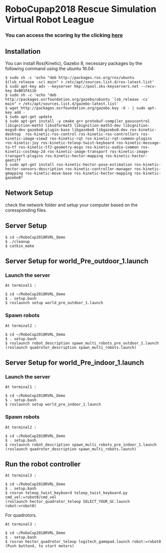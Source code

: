 # RoboCupap2018 Rescue Simulation Virtual Robot League 

### You can access the scoring by the clicking [here](http://yon.ir/rcap)


##  Installation   
You can install Ros(Kinetic), Gazebo 8, necessary packages by the following command using the ubuntu 16.04:  

    $ sudo sh -c 'echo "deb http://packages.ros.org/ros/ubuntu $(lsb_release -sc) main" > /etc/apt/sources.list.d/ros-latest.list'   
    $ sudo apt-key adv --keyserver hkp://pool.sks-keyservers.net --recv-key 0xB01FA116   
    $ sudo sh -c 'echo "deb http://packages.osrfoundation.org/gazebo/ubuntu `lsb_release -cs` main" > /etc/apt/sources.list.d/gazebo-latest.list'   
    $ wget http://packages.osrfoundation.org/gazebo.key -O - | sudo apt-key add -     
    $ sudo apt-get update   
    $ sudo apt-get install -y cmake g++ protobuf-compiler pavucontrol libignition-math3 libsdformat5 libignition-math3-dev libignition-msgs0-dev gazebo8-plugin-base libgazebo8 libgazebo8-dev ros-kinetic-desktop  ros-kinetic-ros-control ros-kinetic-ros-controllers ros-kinetic-image-view2 ros-kinetic-rqt ros-kinetic-rqt-common-plugins ros-kinetic-joy ros-kinetic-teleop-twist-keyboard ros-kinetic-message-to-tf ros-kinetic-tf2-geometry-msgs ros-kinetic-audio-common ros-kinetic-costmap-2d ros-kinetic-image-transport ros-kinetic-image-transport-plugins ros-kinetic-hector-mapping ros-kinetic-hector-geotiff 
    $ sudo apt-get install ros-kinetic-hector-pose-estimation ros-kinetic-hector-sensors-description ros-kinetic-controller-manager ros-kinetic-gmapping ros-kinetic-move-base ros-kinetic-hector-mapping ros-kinetic-gazebo8* 


##  Network Setup

check the network folder and setup your computer based on the coressponding files.  
  

## Server Setup 
    $ cd ~/RoboCup2018RVRL_Demo  
    $ ./cleanup    
    $ catkin_make  
    
## Server Setup for world_Pre_outdoor_1.launch

### Launch the server
    At terminal1 :  

    $ cd ~/RoboCup2018RVRL_Demo  
    $ . setup.bash  
    $ roslaunch setup world_pre_outdoor_1.launch  

### Spawn robots
    At terminal2 :  

    $ cd ~/RoboCup2018RVRL_Demo  
    $ . setup.bash  
    $ roslaunch robot_description spawn_multi_robots_pre_outdoor_1.launch  
    (roslaunch quadrotor_description spawn_multi_robots.launch)  

## Server Setup for world_Pre_indoor_1.launch

### Launch the server
    At terminal1 :  

    $ cd ~/RoboCup2018RVRL_Demo  
    $ . setup.bash  
    $ roslaunch setup world_pre_indoor_1.launch  

### Spawn robots
    At terminal2 :  

    $ cd ~/RoboCup2018RVRL_Demo  
    $ . setup.bash  
    $ roslaunch robot_description spawn_multi_robots_pre_indoor_1.launch  
    (roslaunch quadrotor_description spawn_multi_robots.launch)  

## Run the robot controller
    At terminal3 :  

    $ cd ~/RoboCup2018RVRL_Demo  
    $ . setup.bash  
    $ rosrun teleop_twist_keyboard teleop_twist_keyboard.py cmd_vel:=robot0/cmd_vel  
    (roslaunch hector_quadrotor_teleop SELECT_YOUR_GC.launch robot:=robot0)  

For quadrotors.

    At terminal3 :  

    $ cd ~/RoboCup2018RVRL_Demo  
    $ . setup.bash  
    $ rosrun hector_quadrotor_teleop logitech_gamepad.launch robot:=robot0  
    (Push button4, to start motors)  
